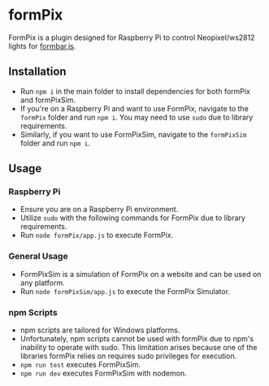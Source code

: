 # formPix

FormPix is a plugin designed for Raspberry Pi to control Neopixel/ws2812 lights for [formbar.js](https://github.com/csmith1188/Formbar.js).

## Installation

- Run `npm i` in the main folder to install dependencies for both formPix and formPixSim.
- If you're on a Raspberry Pi and want to use FormPix, navigate to the `formPix` folder and run `npm i`. You may need to use `sudo` due to library requirements.
- Similarly, if you want to use FormPixSim, navigate to the `formPixSim` folder and run `npm i`.

## Usage

### Raspberry Pi
- Ensure you are on a Raspberry Pi environment.
- Utilize `sudo` with the following commands for FormPix due to library requirements.
- Run `node formPix/app.js` to execute FormPix.

### General Usage
- FormPixSim is a simulation of FormPix on a website and can be used on any platform.
- Run `node formPixSim/app.js` to execute the FormPix Simulator.

### npm Scripts
- npm scripts are tailored for Windows platforms.
- Unfortunately, npm scripts cannot be used with formPix due to npm's inability to operate with sudo. This limitation arises because one of the libraries formPix relies on requires sudo privileges for execution.
- `npm run test` executes FormPixSim.
- `npm run dev` executes FormPixSim with nodemon.
